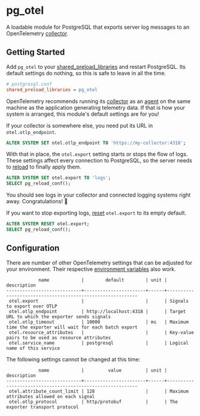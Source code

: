 # pg_otel

A loadable module for PostgreSQL that exports server log messages
to an OpenTelemetry [collector][].

[collector]: https://docs.opentelemetry.io/concepts/data-collection/


## Getting Started

Add `pg_otel` to your [shared_preload_libraries][] and restart PostgreSQL.
Its default settings do nothing, so this is safe to leave in all the time.

```ini
# postgresql.conf
shared_preload_libraries = pg_otel
```

OpenTelemetry recommends running its [collector][] as an [agent][] on the same
machine as the application generating telemetry data. If that is how your
system is arranged, this module's default settings are for you!

If your collector is somewhere else, you need put its URL in `otel.otlp_endpoint`.

```sql
ALTER SYSTEM SET otel.otlp_endpoint TO 'https://my-collector:4318';
```

With that in place, the `otel.export` setting starts or stops the flow of logs.
These settings affect every connection to PostgreSQL, so the server needs to
[reload][] to finally apply them.

```sql
ALTER SYSTEM SET otel.export TO 'logs';
SELECT pg_reload_conf();
```

You should see logs in your collector and connected logging systems right away.
Congratulations! 🎉

If you want to stop exporting logs, [reset][] `otel.export` to its empty default.

```sql
ALTER SYSTEM RESET otel.export;
SELECT pg_reload_conf();
```

[agent]: https://opentelemetry.io/docs/collector/deployment/
[reload]: https://www.postgresql.org/docs/current/functions-admin.html#FUNCTIONS-ADMIN-SIGNAL
[reset]: https://www.postgresql.org/docs/current/sql-altersystem.html
[shared_preload_libraries]: https://www.postgresql.org/docs/current/runtime-config-client.html#GUC-SHARED-PRELOAD-LIBRARIES


## Configuration

There are number of other OpenTelemetry settings that can be adjusted for your
environment. Their respective [environment variables][sdk-env] also work.

```
            name            |        default        | unit |                       description
----------------------------+-----------------------+------+-----------------------------------------------------------
 otel.export                |                       |      | Signals to export over OTLP
 otel.otlp_endpoint         | http://localhost:4318 |      | Target URL to which the exporter sends signals
 otel.otlp_timeout          | 10000                 | ms   | Maximum time the exporter will wait for each batch export
 otel.resource_attributes   |                       |      | Key-value pairs to be used as resource attributes
 otel.service_name          | postgresql            |      | Logical name of this service
```

The following settings cannot be changed at this time:

```
            name            |         value         | unit |                       description
----------------------------+-----------------------+------+-----------------------------------------------------------
 otel.attribute_count_limit | 128                   |      | Maximum attributes allowed on each signal
 otel.otlp_protocol         | http/protobuf         |      | The exporter transport protocol
```

[sdk-env]: https://opentelemetry.io/docs/reference/specification/sdk-environment-variables/

